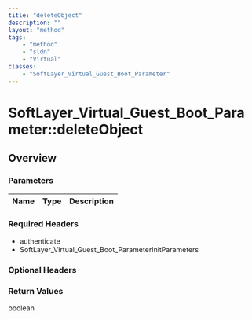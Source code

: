 ```yaml
---
title: "deleteObject"
description: ""
layout: "method"
tags:
    - "method"
    - "sldn"
    - "Virtual"
classes:
    - "SoftLayer_Virtual_Guest_Boot_Parameter"
---
```

# SoftLayer_Virtual_Guest_Boot_Parameter::deleteObject
## Overview 


### Parameters 
|Name | Type | Description |
| --- | --- | --- |


### Required Headers
* authenticate
* SoftLayer_Virtual_Guest_Boot_ParameterInitParameters

### Optional Headers

### Return Values
boolean
